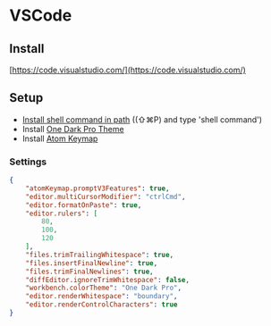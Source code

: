 # VSCode

## Install

[https://code.visualstudio.com/](https://code.visualstudio.com/)

## Setup

* [Install shell command in path](https://code.visualstudio.com/docs/setup/mac) ((⇧⌘P) and type 'shell command')
* Install [One Dark Pro Theme](https://marketplace.visualstudio.com/items?itemName=zhuangtongfa.Material-theme)
* Install [Atom Keymap](https://marketplace.visualstudio.com/items?itemName=ms-vscode.atom-keybindings)

### Settings

```json
{
    "atomKeymap.promptV3Features": true,
    "editor.multiCursorModifier": "ctrlCmd",
    "editor.formatOnPaste": true,
    "editor.rulers": [
        80,
        100,
        120
    ],
    "files.trimTrailingWhitespace": true,
    "files.insertFinalNewline": true,
    "files.trimFinalNewlines": true,
    "diffEditor.ignoreTrimWhitespace": false,
    "workbench.colorTheme": "One Dark Pro",
    "editor.renderWhitespace": "boundary",
    "editor.renderControlCharacters": true
}
```

